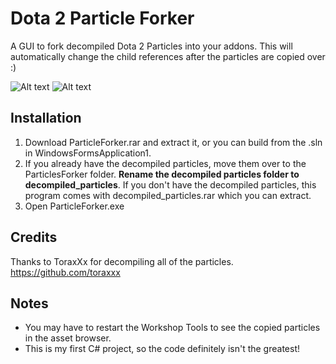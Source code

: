 # Dota 2 Particle Forker

A GUI to fork decompiled Dota 2 Particles into your addons. This will automatically change the child references after the particles are copied over :)

![Alt text](http://i.imgur.com/RFD21bR.png)
![Alt text](http://i.imgur.com/dnDLLVH.png)

## Installation

1. Download ParticleForker.rar and extract it, or you can build from the .sln in WindowsFormsApplication1.
2. If you already have the decompiled particles, move them over to the ParticlesForker folder. **Rename the decompiled particles folder to decompiled_particles**. If you don't have the decompiled particles, this program comes with decompiled_particles.rar which you can extract.
3. Open ParticleForker.exe

## Credits

Thanks to ToraxXx for decompiling all of the particles. https://github.com/toraxxx

## Notes

* You may have to restart the Workshop Tools to see the copied particles in the asset browser.
* This is my first C# project, so the code definitely isn't the greatest!
